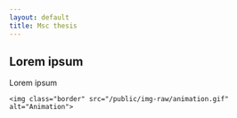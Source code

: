 ```yaml
---
layout: default
title: Msc thesis
---
```

<div class="container">
    <h2>Lorem ipsum</h2>
    <p>Lorem ipsum</p>

    <img class="border" src="/public/img-raw/animation.gif" alt="Animation">
</div>

